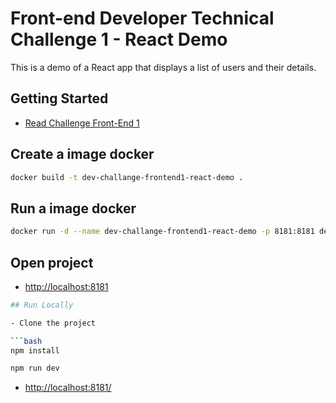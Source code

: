 # Front-end Developer Technical Challenge 1 - React Demo

This is a demo of a React app that displays a list of users and their details.

## Getting Started

- [Read Challenge Front-End 1](https://github.com/micheltlutz/dev-challenge/blob/main/readme_files/challange_frontend1.md)

## Create a image docker

```bash
docker build -t dev-challange-frontend1-react-demo .
```

## Run a image docker

```bash
docker run -d --name dev-challange-frontend1-react-demo -p 8181:8181 dev-challange-frontend1-react-demo:latest
```

## Open project

- [http://localhost:8181](http://localhost:8181)

```sh
## Run Locally

- Clone the project

```bash
npm install
```

```bash
npm run dev
```

- [http://localhost:8181/](http://localhost:8181/)
```
